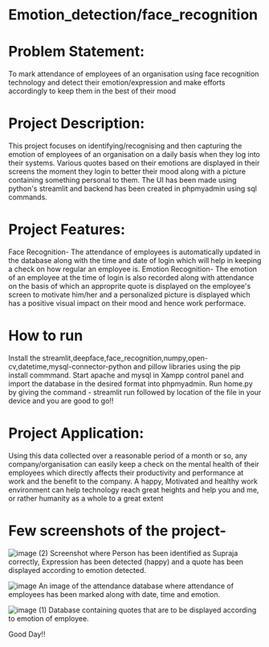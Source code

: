 # Emotion_detection/face_recognition

# Problem Statement:
To mark attendance of employees of an organisation using face recognition technology and detect their emotion/expression and make efforts accordingly to keep them in the best of their mood

# Project Description:
This project focuses on identifying/recognising and then capturing the emotion of employees of an organisation on a daily basis when they log into their systems.
Various quotes based on their emotions are displayed in their screens the moment they login to better their mood along with a picture containing something personal to them. 
The UI has been made using python's streamlit and backend has been created in phpmyadmin using sql commands.

# Project Features:
Face Recognition- The attendance of employees is automatically updated in the database along with the time and date of login which will help in keeping a check on how regular an employee is.
Emotion Recognition- The emotion of an employee at the time of login is also recorded along with attendance on the basis of which an approprite quote is displayed on the employee's screen to motivate him/her and a personalized picture is displayed which has a positive visual impact on their mood and hence work performace.

# How to run
Install the streamlit,deepface,face_recognition,numpy,open-cv,datetime,mysql-connector-python and pillow libraries using the pip install commmand.
Start apache and mysql in Xampp control panel and import the database in the desired format into phpmyadmin. 
Run home.py by giving the command - streamlit run followed by location of the file in your device and you are good to go!!

# Project Application:
Using this data collected over a reasonable period of a month or so, any company/organisation can easily keep a check on the mental health of their employees which directly affects their productivity and performance at work and the benefit to the company.
A happy, Motivated and healthy work environment can help technology reach great heights and help you and me, or rather humanity as a whole to a great extent

# Few screenshots of the project-


![image (2)](https://github.com/kkumarsupraja/Emotion_detection/assets/77972491/02a32773-2157-4466-87aa-2583501720cf)
Screenshot where Person has been identified as Supraja correctly, Expression has been detected (happy) and a quote has been displayed according to emotion detected.


![image](https://github.com/kkumarsupraja/Emotion_detection/assets/77972491/17062a8b-7758-4938-ab84-ef71e1d51e24)
An image of the attendance database where attendance of employees has been marked along with date, time and emotion.


![image (1)](https://github.com/kkumarsupraja/Emotion_detection/assets/77972491/c9a7a63b-0060-42c5-a3a2-cc070ada995f)
Database containing quotes that are to be displayed according to emotion of employee.

Good Day!!


